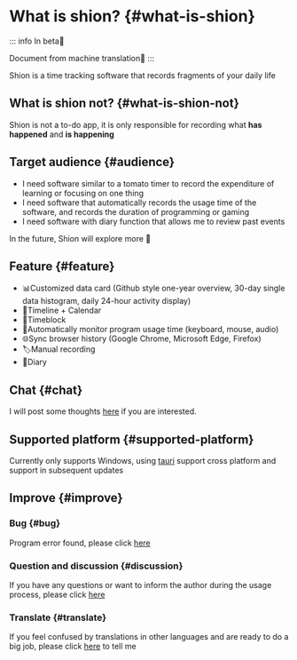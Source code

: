 # What is shion? {#what-is-shion}

::: info In beta🥳

Document from machine translation🤖
:::

Shion is a time tracking software that records fragments of your daily life

## What is shion not? {#what-is-shion-not}

Shion is not a to-do app, it is only responsible for recording what **has happened** and **is happening**

## Target audience {#audience}
+ I need software similar to a tomato timer to record the expenditure of learning or focusing on one thing
+ I need software that automatically records the usage time of the software, and records the duration of programming or gaming
+ I need software with diary function that allows me to review past events

In the future, Shion will explore more 🌈

## Feature {#feature}

+ 📊Customized data card (Github style one-year overview, 30-day single data histogram, daily 24-hour activity display)
+ 📅Timeline + Calendar
+ 📅Timeblock
+ 👀Automatically monitor program usage time (keyboard, mouse, audio)
+ 🌐Sync browser history (Google Chrome, Microsoft Edge, Firefox)
+ 🏷️Manual recording
+ 📖Diary

## Chat {#chat}

I will post some thoughts [here](/chat/development-review) if you are interested.

## Supported platform {#supported-platform}

Currently only supports Windows, using [tauri](https://tauri.app/) support cross platform and support in subsequent updates

## Improve {#improve}

### Bug {#bug}

Program error found, please click [here](https://github.com/shion-app/shion/issues)

### Question and discussion {#discussion}

If you have any questions or want to inform the author during the usage process, please click [here](https://github.com/shion-app/shion/discussions)

### Translate {#translate}

If you feel confused by translations in other languages and are ready to do a big job, please click [here](https://github.com/shion-app/shion/discussions) to tell me